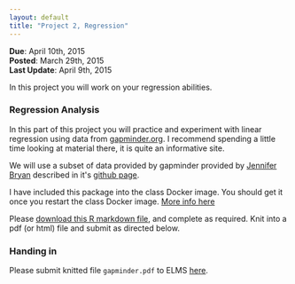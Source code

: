 ```yaml
---
layout: default
title: "Project 2, Regression"
---
```


**Due**: April 10th, 2015  
**Posted**: March 29th, 2015  
**Last Update**: April 9th, 2015  

In this project you will work on your regression 
abilities.


### Regression Analysis

In this part of this project you will practice and experiment with linear regression using
data from [gapminder.org](http://gapminder.org). I recommend spending a little time looking at material there, it is quite an informative site. 

We will use a subset of data provided by gapminder provided by [Jennifer Bryan](http://www.stat.ubc.ca/~jenny/) described in it's [github page](https://github.com/jennybc/gapminder).

I have included this package into the class Docker image. You should get it once you restart the class Docker image. [More info here](http://cbcb.umd.edu/~hcorrada/IntroDataSci/resources.html)

Please [download this R markdown file](gapminder.Rmd), and complete as
required. Knit into a pdf (or html) file and submit as directed below.

### Handing in

Please submit knitted file `gapminder.pdf` to ELMS
[here](https://myelms.umd.edu/courses/1130499/assignments/3691353).


